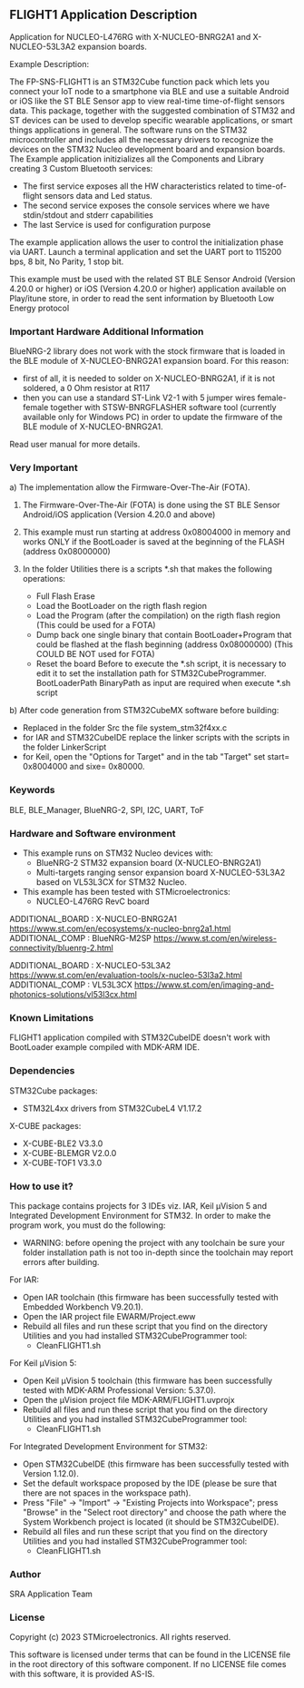 ## <b>FLIGHT1 Application Description</b>

Application for NUCLEO-L476RG with X-NUCLEO-BNRG2A1 and X-NUCLEO-53L3A2 expansion boards.

Example Description:

The FP-SNS-FLIGHT1 is an STM32Cube function pack which lets you connect your IoT node to a smartphone via BLE and use a suitable Android or iOS like the ST BLE Sensor app to view real-time time-of-flight sensors data.
This package, together with the suggested combination of STM32 and ST devices can be used to develop specific wearable applications, or smart things applications in general.
The software runs on the STM32 microcontroller and includes all the necessary drivers to recognize the devices on the STM32 Nucleo development board and expansion boards.
The Example application initizializes all the Components and Library creating 3 Custom Bluetooth services:

 - The first service exposes all the HW characteristics related to time-of-flight sensors data and Led status.
 - The second service exposes the console services where we have stdin/stdout and stderr capabilities
 - The last Service is used for configuration purpose

The example application allows the user to control the initialization phase via UART.
Launch a terminal application and set the UART port to 115200 bps, 8 bit, No Parity, 1 stop bit.
 
This example must be used with the related ST BLE Sensor Android (Version 4.20.0 or higher) or iOS (Version 4.20.0 or higher) application available on Play/itune store,
in order to read the sent information by Bluetooth Low Energy protocol

### <b>Important Hardware Additional Information</b>

BlueNRG-2 library does not work with the stock firmware that is loaded in the BLE module of X-NUCLEO-BNRG2A1 expansion board.
For this reason:

- first of all, it is needed to solder on X-NUCLEO-BNRG2A1, if it is not soldered, a 0 Ohm resistor at R117
- then you can use a standard ST-Link V2-1 with 5 jumper wires female-female together with STSW-BNRGFLASHER software tool
  (currently available only for Windows PC) in order to update the firmware of the BLE module of X-NUCLEO-BNRG2A1.
   
Read user manual for more details.

### <b>Very Important</b>

a) The implementation allow the Firmware-Over-The-Air (FOTA).
 
 1) The Firmware-Over-The-Air (FOTA) is done using the ST BLE Sensor Android/iOS application (Version 4.20.0 and above)
 
 2) This example must run starting at address 0x08004000 in memory and works ONLY if the BootLoader 
 is saved at the beginning of the FLASH (address 0x08000000)
 
 3) In the folder Utilities there is a scripts *.sh that makes the following operations:
    - Full Flash Erase
    - Load the BootLoader on the rigth flash region
    - Load the Program (after the compilation) on the rigth flash region (This could be used for a FOTA)
    - Dump back one single binary that contain BootLoader+Program that could be 
      flashed at the flash beginning (address 0x08000000) (This COULD BE NOT used for FOTA)
    - Reset the board
	Before to execute the *.sh script, it is necessary to edit it to set the installation path for STM32CubeProgrammer.
	BootLoaderPath BinaryPath as input are required when execute *.sh script
  
b) After code generation from STM32CubeMX software before building:
   - Replaced in the folder Src the file system_stm32f4xx.c
   - for IAR and STM32CubeIDE replace the linker scripts with the scripts in the folder LinkerScript
   - for Keil, open the "Options for Target" and in the tab "Target" set start= 0x8004000 and sixe= 0x80000. 

### <b>Keywords</b>

BLE, BLE_Manager, BlueNRG-2, SPI, I2C, UART, ToF

### <b>Hardware and Software environment</b>

  - This example runs on STM32 Nucleo devices with:
    - BlueNRG-2 STM32 expansion board (X-NUCLEO-BNRG2A1)
	- Multi-targets ranging sensor expansion board X-NUCLEO-53L3A2 based on VL53L3CX for STM32 Nucleo.
  - This example has been tested with STMicroelectronics:
    - NUCLEO-L476RG RevC board
	
ADDITIONAL_BOARD : X-NUCLEO-BNRG2A1 https://www.st.com/en/ecosystems/x-nucleo-bnrg2a1.html
ADDITIONAL_COMP : BlueNRG-M2SP https://www.st.com/en/wireless-connectivity/bluenrg-2.html

ADDITIONAL_BOARD : X-NUCLEO-53L3A2 https://www.st.com/en/evaluation-tools/x-nucleo-53l3a2.html
ADDITIONAL_COMP : VL53L3CX https://www.st.com/en/imaging-and-photonics-solutions/vl53l3cx.html

### <b>Known Limitations</b>

FLIGHT1 application compiled with STM32CubeIDE doesn't work with BootLoader example compiled with MDK-ARM IDE.

### <b>Dependencies</b>

STM32Cube packages:

  - STM32L4xx drivers from STM32CubeL4 V1.17.2
  
X-CUBE packages:

  - X-CUBE-BLE2 V3.3.0
  - X-CUBE-BLEMGR V2.0.0
  - X-CUBE-TOF1 V3.3.0

### <b>How to use it?</b>

This package contains projects for 3 IDEs viz. IAR, Keil µVision 5 and Integrated Development Environment for STM32. 
In order to make the  program work, you must do the following:

 - WARNING: before opening the project with any toolchain be sure your folder
   installation path is not too in-depth since the toolchain may report errors
   after building.

For IAR:

 - Open IAR toolchain (this firmware has been successfully tested with Embedded Workbench V9.20.1).
 - Open the IAR project file EWARM/Project.eww
 - Rebuild all files and run these script that you find on the directory Utilities and you had installed STM32CubeProgrammer tool:
   - CleanFLIGHT1.sh

For Keil µVision 5:

 - Open Keil µVision 5 toolchain (this firmware has been successfully tested with MDK-ARM Professional Version: 5.37.0).
 - Open the µVision project file MDK-ARM/FLIGHT1.uvprojx
 - Rebuild all files and run these script that you find on the directory Utilities and you had installed STM32CubeProgrammer tool:
   - CleanFLIGHT1.sh
 
For Integrated Development Environment for STM32:

 - Open STM32CubeIDE (this firmware has been successfully tested with Version 1.12.0).
 - Set the default workspace proposed by the IDE (please be sure that there are not spaces in the workspace path).
 - Press "File" -> "Import" -> "Existing Projects into Workspace"; press "Browse" in the "Select root directory" and choose the path where the System
   Workbench project is located (it should be STM32CubeIDE). 
 - Rebuild all files and run these script that you find on the directory Utilities and you had installed STM32CubeProgrammer tool:
   - CleanFLIGHT1.sh

### <b>Author</b>

SRA Application Team

### <b>License</b>

Copyright (c) 2023 STMicroelectronics.
All rights reserved.

This software is licensed under terms that can be found in the LICENSE file
in the root directory of this software component.
If no LICENSE file comes with this software, it is provided AS-IS.